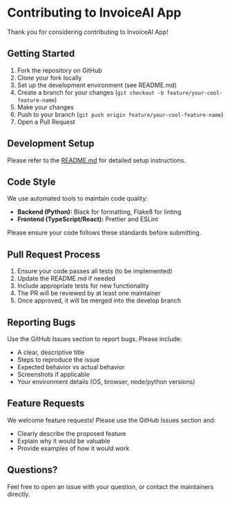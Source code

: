 # Contributing to InvoiceAI App

Thank you for considering contributing to InvoiceAI App!

## Getting Started

1. Fork the repository on GitHub
2. Clone your fork locally
3. Set up the development environment (see README.md)
4. Create a branch for your changes (`git checkout -b feature/your-cool-feature-name`)
5. Make your changes
6. Push to your branch (`git push origin feature/your-cool-feature-name`)
7. Open a Pull Request

## Development Setup

Please refer to the [README.md](README.md) for detailed setup instructions.

## Code Style

We use automated tools to maintain code quality:

- **Backend (Python):** Black for formatting, Flake8 for linting
- **Frontend (TypeScript/React):** Prettier and ESLint

Please ensure your code follows these standards before submitting.

## Pull Request Process

1. Ensure your code passes all tests (to be implemented)
2. Update the README.md if needed
3. Include appropriate tests for new functionality
4. The PR will be reviewed by at least one maintainer
5. Once approved, it will be merged into the develop branch

## Reporting Bugs

Use the GitHub Issues section to report bugs. Please include:

- A clear, descriptive title
- Steps to reproduce the issue
- Expected behavior vs actual behavior
- Screenshots if applicable
- Your environment details (OS, browser, node/python versions)

## Feature Requests

We welcome feature requests! Please use the GitHub Issues section and:

- Clearly describe the proposed feature
- Explain why it would be valuable
- Provide examples of how it would work

## Questions?

Feel free to open an issue with your question, or contact the maintainers directly.
